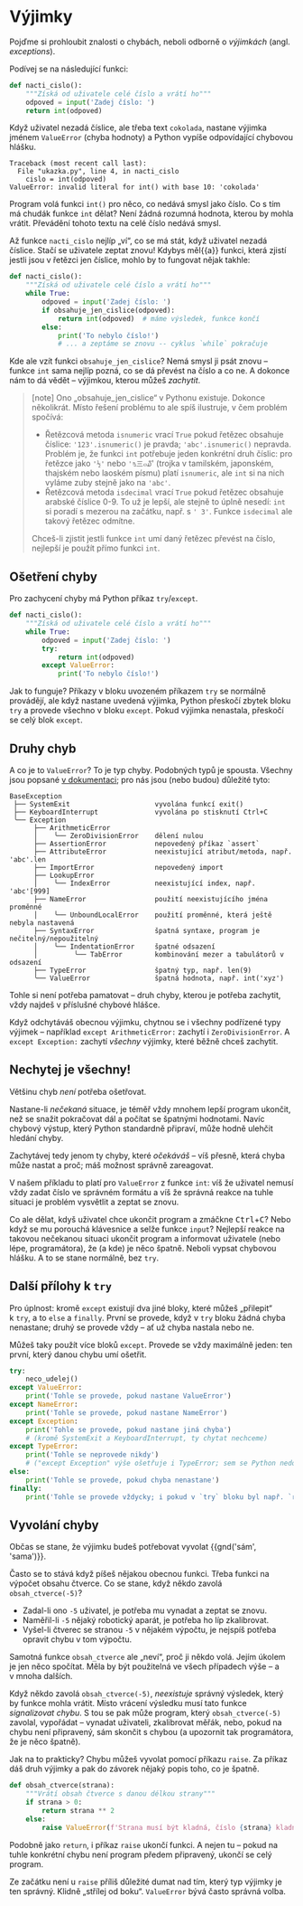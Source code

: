 # Výjimky

Pojďme si prohloubit znalosti o chybách, neboli odborně o *výjimkách*
(angl. *exceptions*).

Podívej se na následující funkci:

```python
def nacti_cislo():
    """Získá od uživatele celé číslo a vrátí ho"""
    odpoved = input('Zadej číslo: ')
    return int(odpoved)
```

Když uživatel nezadá číslice, ale třeba text `cokolada`,
nastane výjimka jménem `ValueError` (chyba hodnoty) a Python vypíše
odpovídající chybovou hlášku.

```pycon
Traceback (most recent call last):
  File "ukazka.py", line 4, in nacti_cislo
    cislo = int(odpoved)
ValueError: invalid literal for int() with base 10: 'cokolada'
```

Program volá funkci `int()` pro něco, co nedává smysl jako číslo.
Co s tím má chudák funkce `int` dělat?
Není žádná rozumná hodnota, kterou by mohla vrátit.
Převádění tohoto textu na celé číslo nedává smysl.

Až funkce `nacti_cislo` nejlíp „ví“, co se má stát, když uživatel nezadá
číslice.
Stačí se uživatele zeptat znovu!
Kdybys měl{{a}} funkci, která zjistí jestli jsou v řetězci jen číslice,
mohlo by to fungovat nějak takhle:

```python
def nacti_cislo():
    """Získá od uživatele celé číslo a vrátí ho"""
    while True:
        odpoved = input('Zadej číslo: ')
        if obsahuje_jen_cislice(odpoved):
            return int(odpoved)  # máme výsledek, funkce končí
        else:
            print('To nebylo číslo!')
            # ... a zeptáme se znovu -- cyklus `while` pokračuje
```

Kde ale vzít funkci `obsahuje_jen_cislice`?
Nemá smysl ji psát znovu – funkce `int` sama nejlíp pozná, co se dá převést na
číslo a co ne.
A dokonce nám to dá vědět – výjimkou, kterou můžeš *zachytit*.

> [note]
> Ono „obsahuje_jen_cislice“ v Pythonu existuje. Dokonce několikrát.
> Místo řešení problému to ale spíš ilustruje, v čem problém spočívá:
> * Řetězcová metoda `isnumeric` vrací `True` pokud řetězec obsahuje číslice:
>   `'123'.isnumeric()` je pravda; `'abc'.isnumeric()` nepravda.
>   Problém je, že funkci `int` potřebuje jeden konkrétní druh číslic:
>   pro řetězce jako `'½'` nebo `'௩三๓໓`' (trojka v tamilském, japonském,
>   thajském nebo laoském písmu) platí `isnumeric`, ale `int` si na nich
>   vyláme zuby stejně jako na `'abc'`.
> * Řetězcová metoda `isdecimal` vrací `True` pokud řetězec obsahuje arabské
>   číslice 0-9. To už je lepší, ale stejně to úplně nesedí: `int` si poradí
>   s mezerou na začátku, např. s `' 3'`. Funkce `isdecimal` ale takový řetězec
>   odmítne.
>
> Chceš-li zjistit jestli funkce `int` umí daný řetězec převést na číslo,
> nejlepší je použít přímo funkci `int`.


## Ošetření chyby

Pro zachycení chyby má Python příkaz `try`/`except`.

```python
def nacti_cislo():
    """Získá od uživatele celé číslo a vrátí ho"""
    while True:
        odpoved = input('Zadej číslo: ')
        try:
            return int(odpoved)
        except ValueError:
            print('To nebylo číslo!')
```

Jak to funguje?
Příkazy v bloku uvozeném příkazem `try` se normálně provádějí, ale když
nastane uvedená výjimka, Python přeskočí zbytek bloku `try` a provede všechno 
v bloku `except`.
Pokud výjimka nenastala, přeskočí se celý blok `except`.


## Druhy chyb

A co je to `ValueError`? To je typ chyby.
Podobných typů je spousta.
Všechny jsou popsané [v dokumentaci](https://docs.python.org/3/library/exceptions.html#exception-hierarchy); pro nás jsou (nebo budou) důležité tyto:

```plain
BaseException
 ├── SystemExit                     vyvolána funkcí exit()
 ├── KeyboardInterrupt              vyvolána po stisknutí Ctrl+C
 ╰── Exception
      ├── ArithmeticError
      │    ╰── ZeroDivisionError    dělení nulou
      ├── AssertionError            nepovedený příkaz `assert`
      ├── AttributeError            neexistující atribut/metoda, např. 'abc'.len
      ├── ImportError               nepovedený import
      ├── LookupError
      │    ╰── IndexError           neexistující index, např. 'abc'[999]
      ├── NameError                 použití neexistujícího jména proměnné
      │    ╰── UnboundLocalError    použití proměnné, která ještě nebyla nastavená
      ├── SyntaxError               špatná syntaxe, program je nečitelný/nepoužitelný
      │    ╰── IndentationError     špatné odsazení
      │         ╰── TabError        kombinování mezer a tabulátorů v odsazení
      ├── TypeError                 špatný typ, např. len(9)
      ╰── ValueError                špatná hodnota, např. int('xyz')
```

Tohle si není potřeba pamatovat – druh chyby, kterou je potřeba zachytit,
vždy najdeš v příslušné chybové hlášce.

Když odchytáváš obecnou výjimku,
chytnou se i všechny podřízené typy výjimek –
například `except ArithmeticError:` zachytí i `ZeroDivisionError`.
A `except Exception:` zachytí *všechny* výjimky, které běžně chceš zachytit.


## Nechytej je všechny!

Většinu chyb *není* potřeba ošetřovat.

Nastane-li *nečekaná* situace, je téměř vždy
mnohem lepší program ukončit, než se snažit
pokračovat dál a počítat se špatnými hodnotami.
Navíc chybový výstup, který Python standardně
připraví, může hodně ulehčit hledání chyby.

Zachytávej tedy jenom ty chyby, které *očekáváš* – víš přesně, která chyba může
nastat a proč; máš možnost správně zareagovat.

V našem příkladu to platí pro `ValueError` z funkce `int`: víš že uživatel
nemusí vždy zadat číslo ve správném formátu a víš že správná
reakce na tuhle situaci je problém vysvětlit a zeptat se znovu.

Co ale dělat, kdyš uživatel chce ukončit program a zmáčkne
<kbd>Ctrl</kbd>+<kbd>C</kbd>?
Nebo když se mu porouchá klávesnice a selže funkce `input`?
Nejlepší reakce na takovou nečekanou situaci ukončit program a informovat
uživatele (nebo lépe, programátora), že (a kde) je něco špatně.
Neboli vypsat chybovou hlášku.
A to se stane normálně, bez `try`.


## Další přílohy k `try`

Pro úplnost: kromě `except` existují dva jiné bloky,
které můžeš „přilepit“ k `try`, a to `else` a `finally`.
První se provede, když v `try` bloku
žádná chyba nenastane; druhý se provede vždy – ať
už chyba nastala nebo ne.

Můžeš taky použít více bloků `except`. Provede se vždy maximálně jeden:
ten první, který danou chybu umí ošetřit.

```python
try:
    neco_udelej()
except ValueError:
    print('Tohle se provede, pokud nastane ValueError')
except NameError:
    print('Tohle se provede, pokud nastane NameError')
except Exception:
    print('Tohle se provede, pokud nastane jiná chyba')
    # (kromě SystemExit a KeyboardInterrupt, ty chytat nechceme)
except TypeError:
    print('Tohle se neprovede nikdy')
    # ("except Exception" výše ošetřuje i TypeError; sem se Python nedostane)
else:
    print('Tohle se provede, pokud chyba nenastane')
finally:
    print('Tohle se provede vždycky; i pokud v `try` bloku byl např. `return`')
```



## Vyvolání chyby

Občas se stane, že výjimku budeš potřebovat vyvolat {{gnd('sám', 'sama')}}.

Často se to stává když píšeš nějakou obecnou funkci.
Třeba funkci na výpočet obsahu čtverce.
Co se stane, když někdo zavolá `obsah_ctverce(-5)`?

* Zadal-li ono `-5` uživatel, je potřeba mu vynadat a zeptat se znovu.
* Naměřil-li `-5` nějaký robotický aparát, je potřeba ho líp zkalibrovat.
* Vyšel-li čtverec se stranou `-5` v nějakém výpočtu, je nejspíš potřeba opravit
  chybu v tom výpočtu.

Samotná funkce `obsah_ctverce` ale „neví“, proč ji někdo volá.
Jejím úkolem je jen něco spočítat.
Měla by být použitelná ve všech případech výše – a v mnoha dalších.

Když někdo zavolá `obsah_ctverce(-5)`, *neexistuje* správný výsledek, který by
funkce mohla vrátit.
Místo vrácení výsledku musí tato funkce *signalizovat chybu*.
S tou se pak může program, který `obsah_ctverce(-5)` zavolal,
vypořádat – vynadat uživateli, zkalibrovat měřák, nebo, pokud na chybu není
připravený, sám skončit s chybou (a upozornit tak programátora, že je něco
špatně).

Jak na to prakticky?
Chybu můžeš vyvolat pomocí příkazu `raise`.
Za příkaz dáš druh výjimky a pak do závorek nějaký popis toho, co je špatně.

```python
def obsah_ctverce(strana):
    """Vrátí obsah čtverce s danou délkou strany"""
    if strana > 0:
        return strana ** 2
    else:
        raise ValueError(f'Strana musí být kladná, číslo {strana} kladné není!')
```

Podobně jako `return`, i příkaz `raise` ukončí funkci.
A nejen tu – pokud na tuhle konkrétní chybu není program předem připravený,
ukončí se celý program.

Ze začátku není u `raise` příliš důležité dumat nad tím, který typ výjimky je
ten správný.
Klidně „střílej od boku“.
`ValueError` bývá často správná volba.
